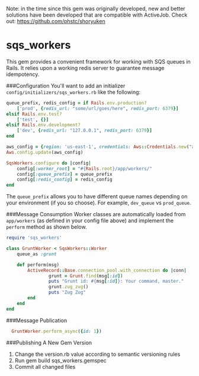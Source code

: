 Note: in the time since this gem was originally developed, new and better solutions have been developed that are compatible with ActiveJob. Check out: https://github.com/phstc/shoryuken

# sqs_workers

This gem provides a convenient framework for working with SQS queues in Rails. It relies upon a working redis server to guarantee message idempotency.

###Configuration
You'll want to add an initializer `config/initializers/sqs_workers.rb` like the following:
```ruby
queue_prefix, redis_config = if Rails.env.production?
	['prod', {redis_url: "some/url/goes/here", redis_port: 6379}]
elsif Rails.env.test?
	['test', {}]
elsif Rails.env.development?
	['dev', {redis_url: "127.0.0.1", redis_port: 6379}]
end

aws_config = {region: 'us-east-1', credentials: Aws::Credentials.new("access_key", "secret_key") }
Aws.config.update(aws_config)

SqsWorkers.configure do |config|
	config[:worker_root] = "#{Rails.root}/app/workers/"
	config[:queue_prefix] = queue_prefix
	config[:redis_config] = redis_config
end
```
The `queue_prefix` allows you to have different queue names depending on your environment (if you so choose). For example, `dev_queue` vs `prod_queue`.

###Message Consumption
Worker classes are automatically loaded from `app/workers` (as defined in your config file above) and implement the `perform` method as shown below.
```ruby
require 'sqs_workers'

class GruntWorker < SqsWorkers::Worker
	queue_as :grunt

	def perform(msg)
		ActiveRecord::Base.connection_pool.with_connection do |conn|
      			grunt = Grunt.find(msg[:id])
      			puts "Grunt id: #{msg[:id]}: Your command, master."
      			grunt.zug_zug()
      			puts "Zug Zug"
		end
	end
end
```

###Message Publication

```ruby
  GruntWorker.perform_async({id: 1})
```

###Publishing A New Gem Version
1. Change the version.rb value according to semantic versioning rules
2. Run gem build sqs_workers.gemspec
3. Commit all changed files

